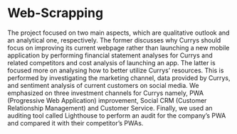 # Web-Scrapping
The project focused on two main aspects, which are qualitative outlook and an analytical one, respectively. The former discusses why Currys should focus on improving its current webpage rather than launching a new mobile application by performing financial statement analyses for Currys and related competitors and cost analysis of launching an app. The latter is focused more on analysing how to better utilize Currys’ resources. This is performed by investigating the marketing channel, data provided by Currys, and sentiment analysis of current customers on social media. We emphasized on three investment channels for Currys namely, PWA (Progressive Web Application) improvement, Social CRM (Customer Relationship Management) and Customer Service. Finally, we used an auditing tool called Lighthouse to perform an audit for the company’s PWA and compared it with their competitor’s PWAs. 
